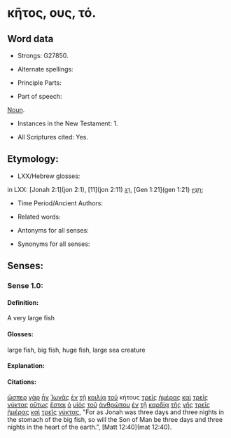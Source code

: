 # κῆτος, ους, τό.

<!-- Status: S2=Needs2ndReview -->
<!-- Lexica used for edits: BDAG, FFM, LN, BN, A-S -->

## Word data

* Strongs: G27850.


* Alternate spellings:

* Principle Parts: 

* Part of speech: 

[Noun](http://ugg.readthedocs.io/en/latest/noun.html).

* Instances in the New Testament: 1.

* All Scriptures cited: Yes.

## Etymology: 

* LXX/Hebrew glosses: 

in LXX: [Jonah 2:1](jon 2:1), [11](jon 2:11) [דָּג](//en-uhal/H1709), [Gen 1:21](gen 1:21) [תַּנִּין](//en-uhal/H8577);

* Time Period/Ancient Authors: 

* Related words: 

* Antonyms for all senses:

* Synonyms for all senses: 

## Senses:

### Sense 1.0:

#### Definition: 

A very large fish

#### Glosses:

large fish, big fish, huge fish, large sea creature

#### Explanation:

#### Citations:

[ὥσπερ](../G56180/01.md) [γὰρ](../G10630/01.md) [ἦν](../G99999/01.md) [Ἰωνᾶς](../G24950/01.md) [ἐν](../G17220/01.md) [τῇ](../G35880/01.md) [κοιλίᾳ](../G28360/01.md) [τοῦ](../G35880/01.md) κήτους [τρεῖς](../G51400/01.md) [ἡμέρας](../G22500/01.md) [καὶ](../G25320/01.md) [τρεῖς](../G51400/01.md) [νύκτας](../G35710/01.md) [οὕτως](../G37790/01.md) [ἔσται](../G99999/01.md) [ὁ](../G35880/01.md) [υἱὸς](../G52070/01.md) [τοῦ](../G35880/01.md) [ἀνθρώπου](../G04440/01.md) [ἐν](../G17220/01.md) [τῇ](../G35880/01.md) [καρδίᾳ](../G25880/01.md) [τῆς](../G35880/01.md) [γῆς](../G10930/01.md) [τρεῖς](../G51400/01.md) [ἡμέρας](../G22500/01.md) [καὶ](../G25320/01.md) [τρεῖς](../G51400/01.md) [νύκτας](../G35710/01.md), 
"For as Jonah was three days and three nights in the stomach of the big fish, so will the Son of Man be three days and three nights in the heart of the earth.", 
[Matt 12:40](mat 12:40).  
